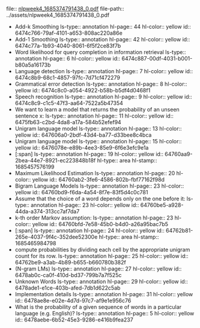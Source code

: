 file:: [nlpweek4_1685374791438_0.pdf](../assets/nlpweek4_1685374791438_0.pdf)
file-path:: ../assets/nlpweek4_1685374791438_0.pdf

- Add-k Smoothing
  ls-type:: annotation
  hl-page:: 44
  hl-color:: yellow
  id:: 6474c766-79af-4101-a653-808ac220a86e
- Add-1 Smoothing
  ls-type:: annotation
  hl-page:: 42
  hl-color:: yellow
  id:: 6474c77a-1b93-4040-8061-6f5f2ce83f7b
- Word likelihood for query completion in information retrieval
  ls-type:: annotation
  hl-page:: 6
  hl-color:: yellow
  id:: 6474c887-00df-4031-b001-b80a5a16173b
- Language detection
  ls-type:: annotation
  hl-page:: 7
  hl-color:: yellow
  id:: 6474c8b9-68c1-4857-97fc-7d71cf472279
- Grammatical error detection
  ls-type:: annotation
  hl-page:: 8
  hl-color:: yellow
  id:: 6474c8c0-a054-4922-b58b-b5df4d0468f1
- Speech recognition
  ls-type:: annotation
  hl-page:: 9
  hl-color:: yellow
  id:: 6474c8c9-c1c5-47f3-aa64-7522a5b47354
- We want to learn a model that returns the probability of an unseen sentence x:
  ls-type:: annotation
  hl-page:: 11
  hl-color:: yellow
  id:: 6475fb63-c2bd-4da8-a17a-584b52efef94
- Unigram language model
  ls-type:: annotation
  hl-page:: 13
  hl-color:: yellow
  id:: 647606a0-2bdf-43d4-ba77-d33bee8c4bca
- Unigram language model
  ls-type:: annotation
  hl-page:: 15
  hl-color:: yellow
  id:: 6476078e-e89b-4ee3-85e9-6f6e3efc9e1a
- [:span]
  ls-type:: annotation
  hl-page:: 19
  hl-color:: yellow
  id:: 64760aa9-2bea-44e7-8921-ec223848b18f
  hl-type:: area
  hl-stamp:: 1685457576199
- Maximum Likelihood Estimation
  ls-type:: annotation
  hl-page:: 20
  hl-color:: yellow
  id:: 64760ab2-3fe6-4586-802b-fbf77162f98d
- Bigram Language Models
  ls-type:: annotation
  hl-page:: 23
  hl-color:: yellow
  id:: 64760bd9-f6da-4a54-8f7e-83f5d4c0c781
- Assume that the choice of a word depends only on the one before it:
  ls-type:: annotation
  hl-page:: 23
  hl-color:: yellow
  id:: 64760be5-a928-44da-a374-313cc7af7da7
- k-th order Markov assumption:
  ls-type:: annotation
  hl-page:: 23
  hl-color:: yellow
  id:: 64760bfd-7e58-45b0-b4d0-a26a95bac7b5
- [:span]
  ls-type:: annotation
  hl-page:: 24
  hl-color:: yellow
  id:: 64762b81-265e-4037-9f4c-352dee52300e
  hl-type:: area
  hl-stamp:: 1685465984798
- compute probabilities by dividing each cell by the appropriate unigram count for its row.
  ls-type:: annotation
  hl-page:: 25
  hl-color:: yellow
  id:: 64762be9-a3ab-4b89-b655-b660780b382f
- (N-gram LMs)
  ls-type:: annotation
  hl-page:: 27
  hl-color:: yellow
  id:: 6478ab0c-ca0f-410d-bd37-799b7a7f525c
- Unknown Words
  ls-type:: annotation
  hl-page:: 29
  hl-color:: yellow
  id:: 6478ade1-e1ce-403b-afed-7db1d622c5ab
- Implementation details
  ls-type:: annotation
  hl-page:: 31
  hl-color:: yellow
  id:: 6478ae8e-e02e-4d7d-97c7-af9e1e956c76
- What is the probability of a given sequence of words in a particular language (e.g. English)?
  ls-type:: annotation
  hl-page:: 5
  hl-color:: yellow
  id:: 6478aebe-6b52-45e3-9286-e416b9fea237